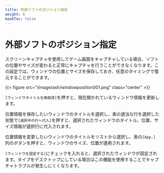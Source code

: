 ```yaml
---
title: 外部ソフトのポジション指定
weight: 8
bookToc: false
---
```


# 外部ソフトのポジション指定

スクリーンキャプチャを使用してゲーム画面をキャプチャしている場合、ソフトの位置やサイズが変わると正常にキャプチャを行うことができなくなります。この設定では、ウィンドウの位置とサイズを保存しておき、任意のタイミングで復元することができます。

{{< figure src="/image/ash/windowposition001.png" class="center" >}}

```[ウィンドウタイトルを再取得]```を押すと、現在開かれているウィンドウ情報を更新します。

位置情報を保存したいウィンドウのタイトルを選択し、表の適当な行を選択した状態で```[選択中の行へ代入]```を押すと、選択されたウィンドウのタイトル、位置、サイズ情報が選択行に代入されます。

位置情報を変更したいウィンドウのタイトルをリストから選択し、表の```[App.]```列のボタンを押すと、ウィンドウのサイズ、位置が適用されます。

```[ウィンドウを固定する]```にチェックを入れると、選択されたウィンドウが固定されます。タイプをデスクトップにしている場合はこの機能を使用することでキャプチャトラブルが発生しにくくなります。


